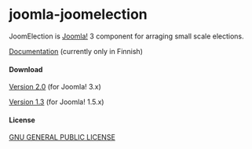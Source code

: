 joomla-joomelection
===================

JoomElection is [Joomla!](http://www.joomla.org/) 3 component for arraging small scale elections.

[Documentation](https://github.com/anttikekki/joomla-joomelection/wiki) (currently only in Finnish)

#### Download
[Version 2.0](https://github.com/anttikekki/joomla-joomelection/archive/2.0.zip) (for Joomla! 3.x)

[Version 1.3](https://github.com/anttikekki/joomla-joomelection/releases/tag/1.3) (for Joomla! 1.5.x)

#### License
[GNU GENERAL PUBLIC LICENSE](http://www.gnu.org/copyleft/gpl.html)
